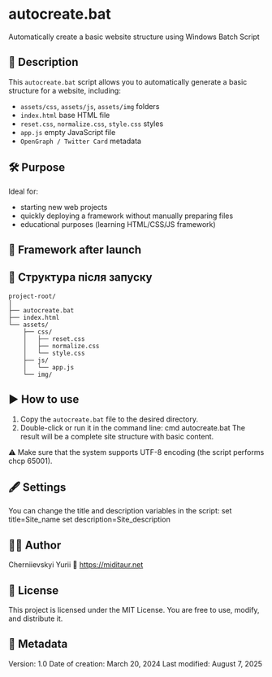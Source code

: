 # autocreate.bat
Automatically create a basic website structure using Windows Batch Script
## 🔧 Description

This `autocreate.bat` script allows you to automatically generate a basic structure for a website, including:

- `assets/css`, `assets/js`, `assets/img` folders
- `index.html` base HTML file
- `reset.css`, `normalize.css`, `style.css` styles
- `app.js` empty JavaScript file
- `OpenGraph / Twitter Card` metadata
## 🛠 Purpose

Ideal for:
- starting new web projects
- quickly deploying a framework without manually preparing files
- educational purposes (learning HTML/CSS/JS framework)

## 📂 Framework after launch
## 📂 Структура після запуску

```
project-root/
│
├── autocreate.bat
├── index.html
└── assets/
    ├── css/
    │   ├── reset.css
    │   ├── normalize.css
    │   └── style.css
    ├── js/
    │   └── app.js
    └── img/
```


## ▶️ How to use

1. Copy the `autocreate.bat` file to the desired directory.
2. Double-click or run it in the command line:
cmd
autocreate.bat
The result will be a complete site structure with basic content.

⚠️ Make sure that the system supports UTF-8 encoding (the script performs chcp 65001).

## 🖋️ Settings
You can change the title and description variables in the script:
set title=Site_name
set description=Site_description

## 🧑‍💻 Author
Cherniievskyi Yurii
🔗 https://miditaur.net

## 📝 License
This project is licensed under the MIT License.
You are free to use, modify, and distribute it.

## 📅 Metadata
Version: 1.0
Date of creation: March 20, 2024
Last modified: August 7, 2025
